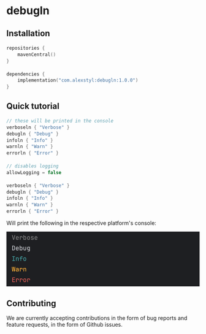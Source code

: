 # debugln

## Installation

```kotlin
repositories {
    mavenCentral()
}

dependencies {
    implementation("com.alexstyl:debugln:1.0.0")
}
```

## Quick tutorial

```kotlin
// these will be printed in the console
verboseln { "Verbose" }
debugln { "Debug" }
infoln { "Info" }
warnln { "Warn" }
errorln { "Error" }

// disables logging
allowLogging = false

verboseln { "Verbose" }
debugln { "Debug" }
infoln { "Info" }
warnln { "Warn" }
errorln { "Error" }
```

Will print the following in the respective platform's console:

![](assets/preview.png)

## Contributing

We are currently accepting contributions in the form of bug reports and feature requests, in the form of Github issues.
